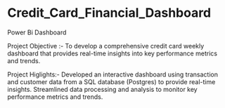 # Credit_Card_Financial_Dashboard
Power Bi Dashboard

Project Objective :- To develop a comprehensive credit card weekly dashboard that provides real-time insights into key performance metrics and trends.

Project Higlights:-
  Developed an interactive dashboard using transaction and customer data from a SQL database (Postgres) to provide real-time insights.
  Streamlined data processing and analysis to monitor key performance metrics and trends.

